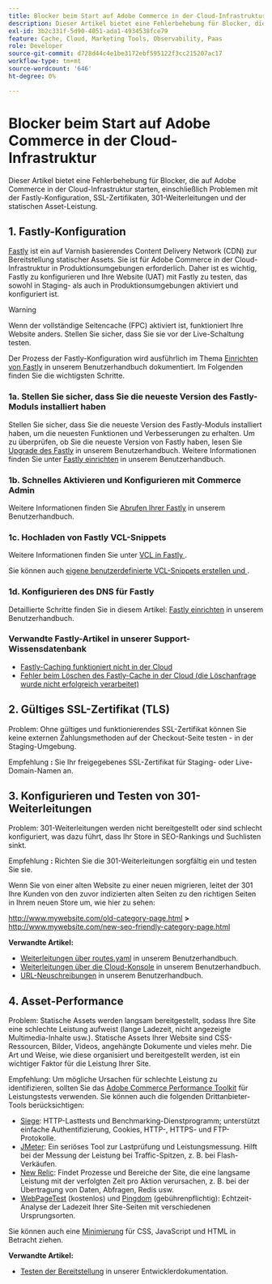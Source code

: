 ```yaml
---
title: Blocker beim Start auf Adobe Commerce in der Cloud-Infrastruktur
description: Dieser Artikel bietet eine Fehlerbehebung für Blocker, die auf Adobe Commerce in der Cloud-Infrastruktur starten, einschließlich Problemen mit der Fastly-Konfiguration, SSL-Zertifikaten, 301-Weiterleitungen und der statischen Asset-Leistung.
exl-id: 3b2c331f-5d90-4051-ada1-4934538fce79
feature: Cache, Cloud, Marketing Tools, Observability, Paas
role: Developer
source-git-commit: d728d44c4e1be3172ebf595122f3cc215207ac17
workflow-type: tm+mt
source-wordcount: '646'
ht-degree: 0%

---
```


# Blocker beim Start auf Adobe Commerce in der Cloud-Infrastruktur

Dieser Artikel bietet eine Fehlerbehebung für Blocker, die auf Adobe Commerce in der Cloud-Infrastruktur starten, einschließlich Problemen mit der Fastly-Konfiguration, SSL-Zertifikaten, 301-Weiterleitungen und der statischen Asset-Leistung.

## 1. Fastly-Konfiguration

[Fastly](https://www.fastly.com/) ist ein auf Varnish basierendes Content Delivery Network (CDN) zur Bereitstellung statischer Assets. Sie ist für Adobe Commerce in der Cloud-Infrastruktur in Produktionsumgebungen erforderlich. Daher ist es wichtig, Fastly zu konfigurieren und Ihre Website (UAT) mit Fastly zu testen, das sowohl in Staging- als auch in Produktionsumgebungen aktiviert und konfiguriert ist.

>[!WARNING]
>
>Wenn der vollständige Seitencache (FPC) aktiviert ist, funktioniert Ihre Website anders. Stellen Sie sicher, dass Sie sie vor der Live-Schaltung testen.

Der Prozess der Fastly-Konfiguration wird ausführlich im Thema [Einrichten von Fastly](https://experienceleague.adobe.com/docs/commerce-cloud-service/user-guide/cdn/setup-fastly/fastly-configuration.html) in unserem Benutzerhandbuch dokumentiert. Im Folgenden finden Sie die wichtigsten Schritte.

### 1a. Stellen Sie sicher, dass Sie die neueste Version des Fastly-Moduls installiert haben

Stellen Sie sicher, dass Sie die neueste Version des Fastly-Moduls installiert haben, um die neuesten Funktionen und Verbesserungen zu erhalten. Um zu überprüfen, ob Sie die neueste Version von Fastly haben, lesen Sie [Upgrade des Fastly](https://experienceleague.adobe.com/docs/commerce-cloud-service/user-guide/cdn/setup-fastly/fastly-configuration.html#upgrade-the-fastly-module) in unserem Benutzerhandbuch. Weitere Informationen finden Sie unter [Fastly einrichten](https://experienceleague.adobe.com/docs/commerce-cloud-service/user-guide/cdn/setup-fastly/fastly-configuration.html) in unserem Benutzerhandbuch.

### 1b. Schnelles Aktivieren und Konfigurieren mit Commerce Admin

Weitere Informationen finden Sie [Abrufen Ihrer Fastly](https://experienceleague.adobe.com/docs/commerce-cloud-service/user-guide/cdn/setup-fastly/fastly-configuration.html#get-fastly-credentials) in unserem Benutzerhandbuch.

### 1c. Hochladen von Fastly VCL-Snippets

Weitere Informationen finden Sie unter [VCL in Fastly ](https://experienceleague.adobe.com/docs/commerce-cloud-service/user-guide/cdn/setup-fastly/fastly-configuration.html).

Sie können auch [eigene benutzerdefinierte VCL-Snippets erstellen und ](https://experienceleague.adobe.com/docs/commerce-cloud-service/user-guide/cdn/custom-vcl-snippets/fastly-vcl-custom-snippets.html).

### 1d. Konfigurieren des DNS für Fastly


Detaillierte Schritte finden Sie in diesem Artikel: [Fastly einrichten](https://experienceleague.adobe.com/docs/commerce-cloud-service/user-guide/cdn/setup-fastly/fastly-configuration.html#update-dns-configuration-with-development-settings) in unserem Benutzerhandbuch.

### Verwandte Fastly-Artikel in unserer Support-Wissensdatenbank

* [Fastly-Caching funktioniert nicht in der Cloud](/help/troubleshooting/miscellaneous/fastly-caching-is-not-working-on-magento-cloud.md)
* [Fehler beim Löschen des Fastly-Cache in der Cloud (die Löschanfrage wurde nicht erfolgreich verarbeitet)](/help/troubleshooting/miscellaneous/error-purging-fastly-cache-on-cloud-the-purge-request-was-not-processed-successfully.md)

## 2. Gültiges SSL-Zertifikat (TLS)

Problem: Ohne gültiges und funktionierendes SSL-Zertifikat können Sie keine externen Zahlungsmethoden auf der Checkout-Seite testen - in der Staging-Umgebung.

Empfehlung **:** Sie Ihr freigegebenes SSL-Zertifikat für Staging- oder Live-Domain-Namen an.


## 3. Konfigurieren und Testen von 301-Weiterleitungen

Problem: 301-Weiterleitungen werden nicht bereitgestellt oder sind schlecht konfiguriert, was dazu führt, dass Ihr Store in SEO-Rankings und Suchlisten sinkt.

Empfehlung **:** Richten Sie die 301-Weiterleitungen sorgfältig ein und testen Sie sie.

Wenn Sie von einer alten Website zu einer neuen migrieren, leitet der 301 Ihre Kunden von den zuvor indizierten alten Seiten zu den richtigen Seiten in Ihrem neuen Store um, wie hier zu sehen:

http://www.mywebsite.com/old-category-page.html **>** http://www.mywebsite.com/new-seo-friendly-category-page.html

**Verwandte Artikel:**

* [Weiterleitungen über routes.yaml](https://experienceleague.adobe.com/docs/commerce-cloud-service/user-guide/configure/routes/redirects.html) in unserem Benutzerhandbuch.
* [Weiterleitungen über die Cloud-Konsole](https://experienceleague.adobe.com/docs/commerce-cloud-service/user-guide/project/overview.html) in unserem Benutzerhandbuch.
* [URL-Neuschreibungen](https://experienceleague.adobe.com/docs/commerce-admin/marketing/seo/url-rewrites/url-rewrite.html) in unserem Benutzerhandbuch.

## 4. Asset-Performance

Problem: Statische Assets werden langsam bereitgestellt, sodass Ihre Site eine schlechte Leistung aufweist (lange Ladezeit, nicht angezeigte Multimedia-Inhalte usw.). Statische Assets Ihrer Website sind CSS-Ressourcen, Bilder, Videos, angehängte Dokumente und vieles mehr. Die Art und Weise, wie diese organisiert und bereitgestellt werden, ist ein wichtiger Faktor für die Leistung Ihrer Site.

Empfehlung: Um mögliche Ursachen für schlechte Leistung zu identifizieren, sollten Sie das [Adobe Commerce Performance Toolkit](https://github.com/magento/magento2/tree/2.3/setup/performance-toolkit) für Leistungstests verwenden. Sie können auch die folgenden Drittanbieter-Tools berücksichtigen:

* [Siege](https://www.joedog.org/siege-home/): HTTP-Lasttests und Benchmarking-Dienstprogramm; unterstützt einfache Authentifizierung, Cookies, HTTP-, HTTPS- und FTP-Protokolle.
* [JMeter](https://jmeter.apache.org/): Ein seriöses Tool zur Lastprüfung und Leistungsmessung. Hilft bei der Messung der Leistung bei Traffic-Spitzen, z. B. bei Flash-Verkäufen.
* [New Relic](https://support.newrelic.com/): Findet Prozesse und Bereiche der Site, die eine langsame Leistung mit der verfolgten Zeit pro Aktion verursachen, z. B. bei der Übertragung von Daten, Abfragen, Redis usw.
* [WebPageTest](https://www.webpagetest.org/) (kostenlos) und [Pingdom](https://www.pingdom.com/) (gebührenpflichtig): Echtzeit-Analyse der Ladezeit Ihrer Site-Seiten mit verschiedenen Ursprungsorten.

Sie können auch eine [Minimierung](https://experienceleague.adobe.com/docs/commerce-cloud-service/user-guide/configure-store/store-settings.html) für CSS, JavaScript und HTML in Betracht ziehen.

**Verwandte Artikel:**

* [Testen der Bereitstellung](https://experienceleague.adobe.com/docs/commerce-cloud-service/user-guide/develop/test/staging-and-production.html) in unserer Entwicklerdokumentation.
